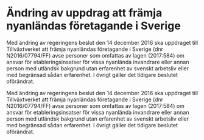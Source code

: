 # Ändring av uppdrag att främja nyanländas företagande i Sverige

Med ändring av regeringens beslut den 14 december 2016 ska uppdraget till Tillväxtverket att främja nyanländas företagande i Sverige (dnr N2016/07794/FF) avse personer som omfattas av lagen (2017:584) om ansvar för etableringsinsatser för vissa nyanlända invandrare eller annan person med utländsk bakgrund utan erfarenhet av svenskt arbetsliv eller med begränsad sådan erfarenhet. I övrigt gäller det tidigare beslutet oförändrat.

Med ändring av regeringens beslut den 14 december 2016 ska uppdraget till Tillväxtverket att främja nyanländas företagande i Sverige (dnr N2016/07794/FF) avse personer som omfattas av lagen (2017:584) om ansvar för etableringsinsatser för vissa nyanlända invandrare eller annan person med utländsk bakgrund utan erfarenhet av svenskt arbetsliv eller med begränsad sådan erfarenhet. I övrigt gäller det tidigare beslutet oförändrat.
